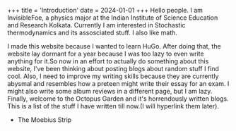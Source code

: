 +++
title = 'Introduction'
date = 2024-01-01
+++
Hello people. I am InvisibleFoe, a physics major at the Indian Institute of Science Education and Research Kolkata. Currently I am interested in Stochastic thermodynamics and its assosciated stuff. 
I also like math. 

I made this website because I wanted to learn HuGo. After doing that, the website lay dormant for a year because I was too lazy to even write anything for it.So now in an effort to actually do something about this website, I've been thinking about posting blogs about 
random stuff I find cool. Also, I need to improve my writing skills because they are currently abysmal and resembles how a preteen might write their essay for an exam.  I might also write some 
album reviews in a different page, but I am lazy. Finally, welcome to the Octopus Garden and it's horrendously written blogs.
This is a list of the stuff I have written till now.(I will hyperlink them later).
- The Moebius Strip
